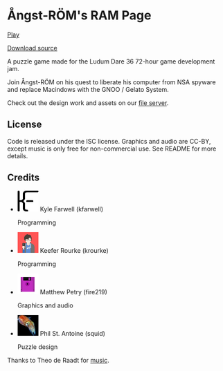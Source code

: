 Ångst-RÖM's RAM Page
====================
<a href="game/index.html" class="btn-large waves-effect waves-light black"><i class="mdi mdi-gamepad-variant left"></i>Play</a>

<a href="source.tar.gz" class="btn waves-effect waves-light black"><i class="mdi mdi-code-tags left"></i>Download source</a>

A puzzle game made for the Ludum Dare 36 72-hour game development jam.

Join Ångst-RÖM on his quest to liberate his computer from NSA spyware and
replace Macindows with the GNOO / Gelato System.

Check out the design work and assets on our
[file server](https://files.gelatolabs.xyz/index.php/s/rrdKB6KPr63ce4O).

License
-------
Code is released under the ISC license. Graphics and audio are CC-BY, except
music is only free for non-commercial use. See README for more details.
                
Credits
-------
<ul class="collection">
  <li class="collection-item avatar">
    <img src="/img/kfarwell.png" class="avatar-img">
    <span class="title">Kyle Farwell (kfarwell)</span>
    <p>Programming</p>
    <a href="https://kfarwell.org/" class="secondary-content"><i class="mdi mdi-web"></i></a>
  </li>
  <li class="collection-item avatar">
    <img src="/img/krourke.png" class="avatar-img">
    <span class="title">Keefer Rourke (krourke)</span>
    <p>Programming</p>
    <a href="https://krourke.org/" class="secondary-content"><i class="mdi mdi-web"></i></a>
  </li>
  <li class="collection-item avatar">
    <img src="/img/fire219.png" class="avatar-img">
    <span class="title">Matthew Petry (fire219)</span>
    <p>Graphics and audio</p>
    <a href="https://fire219.kotori.me/" class="secondary-content"><i class="mdi mdi-web"></i></a>
  </li>
  <li class="collection-item avatar">
    <img src="/img/squid.jpg" class="avatar-img">
    <span class="title">Phil St. Antoine (squid)</span>
    <p>Puzzle design</p>
    <a href="https://phil.guhnoo.org/" class="secondary-content"><i class="mdi mdi-web"></i></a>
  </li>
</ul>

Thanks to Theo de Raadt for [music](http://www.openbsd.org/lyrics.html).

